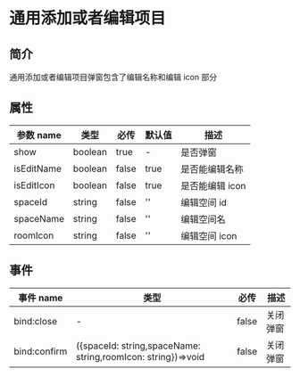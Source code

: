 # 通用添加或者编辑项目

## 简介

通用添加或者编辑项目弹窗包含了编辑名称和编辑 icon 部分

## 属性

| 参数 name  | 类型    | 必传  | 默认值 | 描述            |
| ---------- | ------- | ----- | ------ | --------------- |
| show       | boolean | true  | -      | 是否弹窗        |
| isEditName | boolean | false | true   | 是否能编辑名称  |
| isEditIcon | boolean | false | true   | 是否能编辑 icon |
| spaceId    | string  | false | ''     | 编辑空间 id     |
| spaceName  | string  | false | ''     | 编辑空间名      |
| roomIcon   | string  | false | ''     | 编辑空间 icon   |

## 事件

| 事件 name    | 类型                                                         | 必传  | 描述     |
| ------------ | ------------------------------------------------------------ | ----- | -------- |
| bind:close   | -                                                            | false | 关闭弹窗 |
| bind:confirm | ({spaceId: string,spaceName: string,roomIcon: string})=>void | false | 关闭弹窗 |
